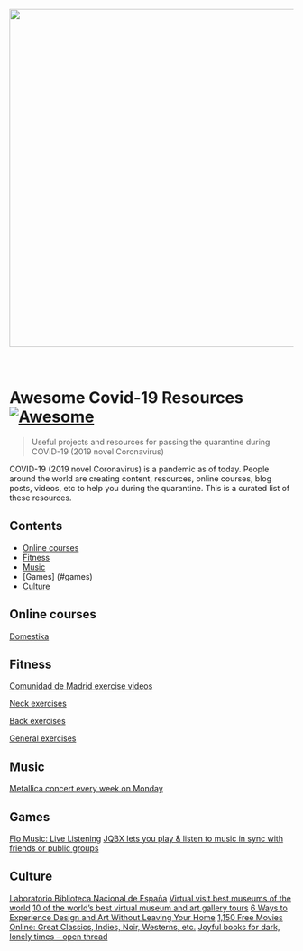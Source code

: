 <div align="center">
	<br>
	<img src="https://github.com/sindresorhus/awesome/blob/master/media/logo.svg" width="600px">
	<br>
	<br>
	<br>
	

</div>

# Awesome Covid-19 Resources [![Awesome](https://awesome.re/badge.svg)](https://awesome.re) 

> Useful projects and resources for passing the quarantine during COVID-19 (2019 novel Coronavirus)

COVID-19 (2019 novel Coronavirus) is a pandemic as of today. People around the world are creating content, resources, online courses, blog posts, videos, etc to help you during the quarantine. This is a curated list of these resources.


## Contents
- [Online courses](#online-courses)
- [Fitness](#fitness)
- [Music](#music)
- [Games] (#games)
- [Culture](#culture)
  
## Online courses
[Domestika](https://www.domestika.org/quedateencasa?atag=25c1c8&utm_medium=affiliates&utm_source=graffica_25c1c8#course-list)

## Fitness
[Comunidad de Madrid exercise videos](https://www.youtube.com/channel/UC_U6aQDM-41fgt95bS_aPgQ/videos)

[Neck exercises](https://www.youtube.com/watch?v=1qT4xNS0Ws8)

[Back exercises](https://www.youtube.com/watch?v=RPkjCrCtCkY)

[General exercises](https://www.youtube.com/playlist?list=PLyCLoPd4VxBvPHOpzoEk5onAEbq40g2-k)

## Music
[Metallica concert every week on Monday](https://www.youtube.com/channel/UCbulh9WdLtEXiooRcYK7SWw)

## Games
[Flo Music: Live Listening](https://apps.apple.com/es/app/flo-music-live-listening/id901685527?l=en)
[JQBX lets you play & listen to music in sync with friends or public groups](https://jqbx.fm/)

## Culture
[Laboratorio Biblioteca Nacional de España](https://bnelab.bne.es/)
[Virtual visit best museums of the world](https://viajes.nationalgeographic.com.es/lifestyle/mejores-museos-mundo-visita-virtual_13248)
[10 of the world’s best virtual museum and art gallery tours](https://www.theguardian.com/travel/2020/mar/23/10-of-the-worlds-best-virtual-museum-and-art-gallery-tours)
[6 Ways to Experience Design and Art Without Leaving Your Home](https://www.surfacemag.com/articles/coronavirus-quarantine-culture-design-art-without-leaving-home/)
[1,150 Free Movies Online: Great Classics, Indies, Noir, Westerns, etc.](http://www.openculture.com/freemoviesonline)
[Joyful books for dark, lonely times – open thread](https://www.theguardian.com/commentisfree/2020/mar/10/coronavirus-reading-list-joyful-books-to-be-quarantined-with-open-thread)

